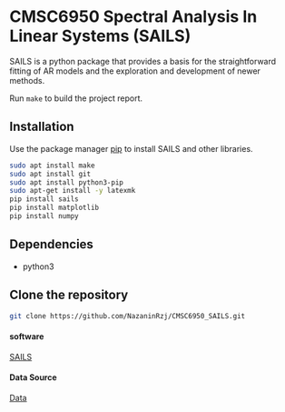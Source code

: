 # CMSC6950 Spectral Analysis In Linear Systems (SAILS)

SAILS is a python package that provides a basis for the straightforward fitting of AR models and the exploration and development of newer methods.

Run ```make``` to build the project report. 

## Installation 

Use the package manager [pip](https://pip.pypa.io/en/stable/) to install SAILS and other libraries.

```bash
sudo apt install make
sudo apt install git
sudo apt install python3-pip
sudo apt-get install -y latexmk
pip install sails
pip install matplotlib
pip install numpy
```  

## Dependencies
* python3

## Clone the repository
``` bash
git clone https://github.com/NazaninRzj/CMSC6950_SAILS.git
```

#### software

[SAILS](https://vcs.ynic.york.ac.uk/analysis/sails)

#### Data Source

[Data](https://www.kaggle.com/mchirico/montcoalert)

